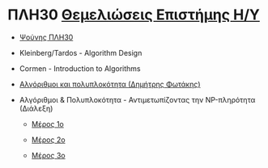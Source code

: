 # ΠΛΗ30 [Θεμελιώσεις Επιστήμης Η/Υ](https://www.eap.gr/education/undergraduate/computer-science/topics/#themeliwseis_epistim_yp)

- [Ψούνης ΠΛΗ30](http://www.psounis.gr/plh30.html)

- Kleinberg/Tardos - Algorithm Design

- Cormen - Introduction to Algorithms

- [Αλγόριθμοι και πολυπλοκότητα (Δημήτρης Φωτάκης)](http://www.softlab.ntua.gr/~fotakis/data/algorithms.pdf)

- Αλγόριθμοι & Πολυπλοκότητα - Αντιμετωπίζοντας την NP-πληρότητα (Διάλεξη)

    - [Μέρος 1ο](https://www.youtube.com/watch?v=Jdrc6TQFfdU)

    - [Μέρος 2ο](https://www.youtube.com/watch?v=HWbSY-Arp1o)

    - [Μέρος 3ο](https://www.youtube.com/watch?v=ZtA-tGobsss)
